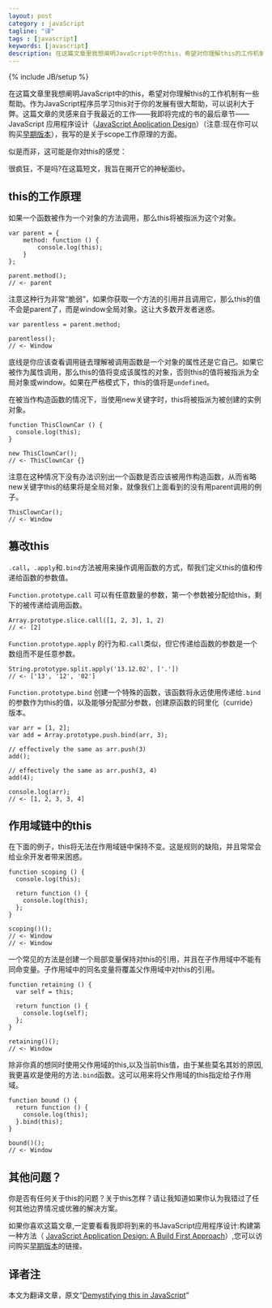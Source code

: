 ```yaml
---
layout: post
category : javaScript
tagline: "译"
tags : [javascript]
keywords: [javascript]
description: 在这篇文章里我想阐明JavaScript中的this，希望对你理解this的工作机制有一些帮助。作为JavaScript程序员学习this对于你的发展有很大帮助，可以说利大于弊。
---
```

{% include JB/setup %}

在这篇文章里我想阐明JavaScript中的this，希望对你理解this的工作机制有一些帮助。作为JavaScript程序员学习this对于你的发展有很大帮助，可以说利大于弊。这篇文章的灵感来自于我最近的工作——我即将完成的书的最后章节——JavaScript 应用程序设计（[JavaScript Application Design](http://bevacqua.io/buildfirst)）（注意:现在你可以购买[早期版本](http://bevacqua.io/bf/book)），我写的是关于scope工作原理的方面。

似是而非，这可能是你对this的感觉：

很疯狂，不是吗?在这篇短文，我旨在揭开它的神秘面纱。

## this的工作原理 ##

如果一个函数被作为一个对象的方法调用，那么this将被指派为这个对象。

	var parent = {
	    method: function () {
	        console.log(this);
	    }
	};
	
	parent.method();
	// <- parent
注意这种行为非常“脆弱”，如果你获取一个方法的引用并且调用它，那么this的值不会是parent了，而是window全局对象。这让大多数开发者迷惑。

	var parentless = parent.method;
	
	parentless();
	// <- Window
底线是你应该查看调用链去理解被调用函数是一个对象的属性还是它自己。如果它被作为属性调用，那么this的值将变成该属性的对象，否则this的值将被指派为全局对象或window。如果在严格模式下，this的值将是`undefined`。

在被当作构造函数的情况下，当使用new关键字时，this将被指派为被创建的实例对象。

	function ThisClownCar () {
	  console.log(this);
	}
	
	new ThisClownCar();
	// <- ThisClownCar {}
注意在这种情况下没有办法识别出一个函数是否应该被用作构造函数，从而省略new关键字this的结果将是全局对象，就像我们上面看到的没有用parent调用的例子。

	ThisClownCar();
	// <- Window
## 篡改this ##

`.call`，`.apply`和`.bind`方法被用来操作调用函数的方式，帮我们定义this的值和传递给函数的参数值。

`Function.prototype.call` 可以有任意数量的参数，第一个参数被分配给this，剩下的被传递给调用函数。

	Array.prototype.slice.call([1, 2, 3], 1, 2)
	// <- [2]
`Function.prototype.apply` 的行为和`.call`类似，但它传递给函数的参数是一个数组而不是任意参数。

	String.prototype.split.apply('13.12.02', ['.'])
	// <- ['13', '12', '02']
`Function.prototype.bind` 创建一个特殊的函数，该函数将永远使用传递给`.bind`的参数作为this的值，以及能够分配部分参数，创建原函数的珂里化（curride）版本。

	var arr = [1, 2];
	var add = Array.prototype.push.bind(arr, 3);
	
	// effectively the same as arr.push(3)
	add();
	
	// effectively the same as arr.push(3, 4)
	add(4);
	
	console.log(arr);
	// <- [1, 2, 3, 3, 4]
## 作用域链中的this ##

在下面的例子，this将无法在作用域链中保持不变。这是规则的缺陷，并且常常会给业余开发者带来困惑。

	function scoping () {
	  console.log(this);
	
	  return function () {
	    console.log(this);
	  };
	}
	
	scoping()();
	// <- Window
	// <- Window
一个常见的方法是创建一个局部变量保持对this的引用，并且在子作用域中不能有同命变量。子作用域中的同名变量将覆盖父作用域中对this的引用。

	function retaining () {
	  var self = this;
	
	  return function () {
	    console.log(self);
	  };
	}
	
	retaining()();
	// <- Window
除非你真的想同时使用父作用域的this,以及当前this值，由于某些莫名其妙的原因,我更喜欢是使用的方法`.bind`函数。这可以用来将父作用域的this指定给子作用域。

	function bound () {
	  return function () {
	    console.log(this);
	  }.bind(this);
	}
	
	bound()();
	// <- Window
## 其他问题？ ##

你是否有任何关于this的问题？关于this怎样？请让我知道如果你认为我错过了任何其他边界情况或优雅的解决方案。

如果你喜欢这篇文章,一定要看看我即将到来的书JavaScript应用程序设计:构建第一种方法（ [JavaScript Application Design: A Build First Approach](http://bevacqua.io/buildfirst)）,您可以访问购买[早期版本](http://bevacqua.io/bf/book)的链接。

## 译者注 ##

本文为翻译文章，原文“[Demystifying this in JavaScript](http://flippinawesome.org/2013/12/09/demystifying-this-in-javascript/)”